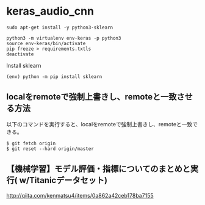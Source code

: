 # keras_audio_cnn

```
sudo apt-get install -y python3-sklearn  

python3 -m virtualenv env-keras -p python3
source env-keras/bin/activate
pip freeze > requirements.txtls
deactivate

```

Install sklearn
```
(env) python -m pip install sklearn
```

## localをremoteで強制上書きし、remoteと一致させる方法
以下のコマンドを実行すると、localをremoteで強制上書きし、remoteと一致できる。
```
$ git fetch origin
$ git reset --hard origin/master
```

## 【機械学習】モデル評価・指標についてのまとめと実行( w/Titanicデータセット)
http://qiita.com/kenmatsu4/items/0a862a42ceb178ba7155
